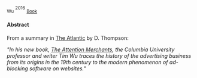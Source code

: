 <sub>Wu</sub>
<sup>2016</sup>
<sub>[Book](https://www.amazon.com/Attention-Merchants-Scramble-Inside-Heads/dp/0385352018)</sub>

#### Abstract
From a summary in [The Atlantic](https://www.theatlantic.com/business/archive/2016/10/tim-wu/504623/) by D. Thompson:

<em>"In his new book, [The Attention Merchants](https://www.indiebound.org/book/9780385352017), the Columbia University professor and writer Tim Wu traces the history of the advertising business from its origins in the 19th century to the modern phenomenon of ad-blocking software on websites."</em>